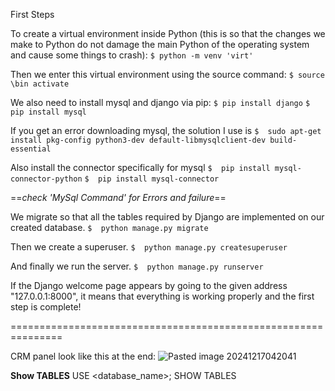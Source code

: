First Steps


To create a virtual environment inside Python (this is so that the changes we make to Python do not damage the main Python of the operating system and cause some things to crash):
`$ python -m venv 'virt'`

Then we enter this virtual environment using the source command:
`$ source \bin activate`

We also need to install mysql and django via pip:
`$ pip install django`
`$ pip install mysql`

If you get an error downloading mysql, the solution I use is
`$  sudo apt-get install pkg-config python3-dev default-libmysqlclient-dev build-essential`

Also install the connector specifically for mysql
`$  pip install mysql-connector-python`
`$  pip install mysql-connector`

==*check 'MySql Command' for Errors and failure*==


We migrate so that all the tables required by Django are implemented on our created database.
`$  python manage.py migrate`

Then we create a superuser.
`$  python manage.py createsuperuser`

And finally we run the server.
`$  python manage.py runserver`

If the Django welcome page appears by going to the given address "127.0.0.1:8000", it means that everything is working properly and the first step is complete!

===============================================================

CRM panel look like this at the end:
![Pasted image 20241217042041](https://github.com/user-attachments/assets/94ac363b-0bd6-46b0-888f-58a28501044d)

**Show TABLES**
USE <database_name>; 
SHOW TABLES


